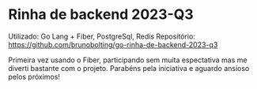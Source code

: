 # Rinha de backend 2023-Q3

Utilizado: Go Lang + Fiber, PostgreSql, Redis
Repositório: https://github.com/brunobolting/go-rinha-de-backend-2023-q3

Primeira vez usando o Fiber, participando sem muita espectativa mas me diverti bastante com o projeto. Parabéns pela iniciativa e aguardo ansioso pelos próximos!
